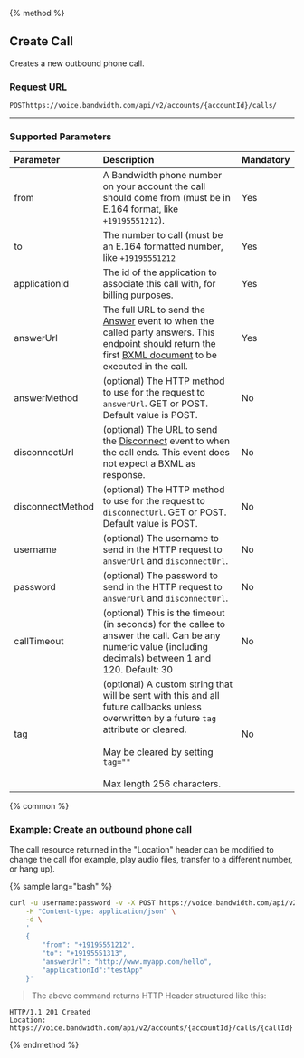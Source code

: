 {% method %}

## Create Call
Creates a new outbound phone call.

### Request URL

<code class="post">POST</code>`https://voice.bandwidth.com/api/v2/accounts/{accountId}/calls/`

---

### Supported Parameters

| Parameter          | Description                                                                                                                                                                                                             | Mandatory |
|:-------------------|:-------------------------------------------------------------------------------------------------------------------------------------------------------------------------------------------------------------------     |:----------|
| from               | A Bandwidth phone number on your account the call should come from (must be in E.164 format, like `+19195551212`).                                                                                                      | Yes       |
| to                 | The number to call (must be an E.164 formatted number, like `+19195551212`                                                                                                                                              | Yes       |
| applicationId      | The id of the application to associate this call with, for billing purposes.                                                                                                                                            | Yes       |
| answerUrl          | The full URL to send the [Answer](../../bxml/callBacks/answer.md) event to when the called party answers. This endpoint should return the first [BXML document](../../bxml/about.md) to be executed in the call.         | Yes       |
| answerMethod       | (optional) The HTTP method to use for the request to `answerUrl`. GET or POST. Default value is POST.                                                                                                                   | No        |
| disconnectUrl      | (optional) The URL to send the [Disconnect](../../bxml/callBacks/disconnect.md) event to when the call ends. This event does not expect a BXML as response.                                                             | No        |
| disconnectMethod   | (optional) The HTTP method to use for the request to `disconnectUrl`. GET or POST. Default value is POST.                                                                                                               | No        |
| username           | (optional) The username to send in the HTTP request to `answerUrl` and `disconnectUrl`.                                                                                                                                 | No        |
| password           | (optional) The password to send in the HTTP request to `answerUrl` and `disconnectUrl`.                                                                                                                                 | No        |
| callTimeout        | (optional) This is the timeout (in seconds) for the callee to answer the call.  Can be any numeric value (including decimals) between 1 and 120.  Default: 30                                                           | No        |
| tag                | (optional) A custom string that will be sent with this and all future callbacks unless overwritten by a future `tag` attribute or cleared.<br><br>May be cleared by setting `tag=""`<br><br>Max length 256 characters.  | No        |

{% common %}

### Example: Create an outbound phone call

<aside class="alert general small">
<p>
The call resource returned in the "Location" header can be modified to change the call (for example, play audio files, transfer to a different number, or hang up).
</p>
</aside>

{% sample lang="bash" %}

```bash
curl -u username:password -v -X POST https://voice.bandwidth.com/api/v2/accounts/1234/calls \
	-H "Content-type: application/json" \
	-d \
	'
	{
		"from": "+19195551212",
		"to": "+19195551313",
		"answerUrl": "http://www.myapp.com/hello",
		"applicationId":"testApp"
	}'
```

> The above command returns HTTP Header structured like this:

```
HTTP/1.1 201 Created
Location: https://voice.bandwidth.com/api/v2/accounts/{accountId}/calls/{callId}
```

{% endmethod %}
